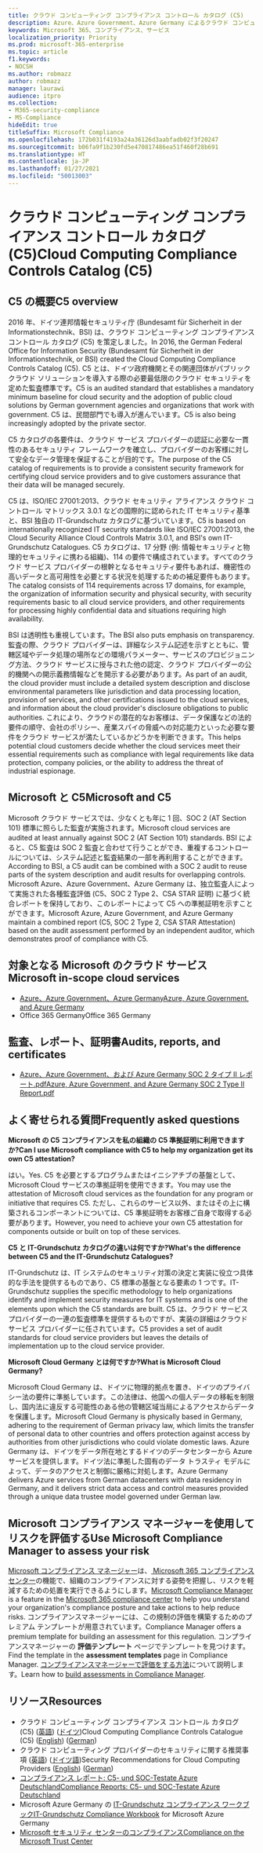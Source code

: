 ```yaml
---
title: クラウド コンピューティング コンプライアンス コントロール カタログ (C5)
description: Azure、Azure Government、Azure Germany によるクラウド コンピューティング コンプライアンス コントロール カタログ (C5) への準拠証明の方法について説明します。
keywords: Microsoft 365、コンプライアンス、サービス
localization_priority: Priority
ms.prod: microsoft-365-enterprise
ms.topic: article
f1.keywords:
- NOCSH
ms.author: robmazz
author: robmazz
manager: laurawi
audience: itpro
ms.collection:
- M365-security-compliance
- MS-Compliance
hideEdit: true
titleSuffix: Microsoft Compliance
ms.openlocfilehash: 172b031f4193a24a36126d3aabfadb02f3f20247
ms.sourcegitcommit: b06fa9f1b230fd5e470817486ea51f460f28b691
ms.translationtype: HT
ms.contentlocale: ja-JP
ms.lasthandoff: 01/27/2021
ms.locfileid: "50013003"
---
```

# <a name="cloud-computing-compliance-controls-catalog-c5"></a><span data-ttu-id="d9e94-104">クラウド コンピューティング コンプライアンス コントロール カタログ (C5)</span><span class="sxs-lookup"><span data-stu-id="d9e94-104">Cloud Computing Compliance Controls Catalog (C5)</span></span>

## <a name="c5-overview"></a><span data-ttu-id="d9e94-105">C5 の概要</span><span class="sxs-lookup"><span data-stu-id="d9e94-105">C5 overview</span></span>

<span data-ttu-id="d9e94-106">2016 年、ドイツ連邦情報セキュリティ庁 (Bundesamt für Sicherheit in der Informationstechnik、BSI) は、クラウド コンピューティング コンプライアンス コントロール カタログ (C5) を策定しました。</span><span class="sxs-lookup"><span data-stu-id="d9e94-106">In 2016, the German Federal Office for Information Security (Bundesamt für Sicherheit in der Informationstechnik, or BSI) created the Cloud Computing Compliance Controls Catalog (C5).</span></span> <span data-ttu-id="d9e94-107">C5 とは、ドイツ政府機関とその関連団体がパブリック クラウド ソリューションを導入する際の必要最低限のクラウド セキュリティを定めた監査標準です。</span><span class="sxs-lookup"><span data-stu-id="d9e94-107">C5 is an audited standard that establishes a mandatory minimum baseline for cloud security and the adoption of public cloud solutions by German government agencies and organizations that work with government.</span></span> <span data-ttu-id="d9e94-108">C5 は、民間部門でも導入が進んでいます。</span><span class="sxs-lookup"><span data-stu-id="d9e94-108">C5 is also being increasingly adopted by the private sector.</span></span>

<span data-ttu-id="d9e94-109">C5 カタログの各要件は、クラウド サービス プロバイダーの認証に必要な一貫性のあるセキュリティ フレームワークを確立し、プロバイダーのお客様に対して安全なデータ管理を保証することが目的です。</span><span class="sxs-lookup"><span data-stu-id="d9e94-109">The purpose of the C5 catalog of requirements is to provide a consistent security framework for certifying cloud service providers and to give customers assurance that their data will be managed securely.</span></span>

<span data-ttu-id="d9e94-110">C5 は、ISO/IEC 27001:2013、クラウド セキュリティ アライアンス クラウド コントロール マトリックス 3.0.1 などの国際的に認められた IT セキュリティ基準と、BSI 独自の IT-Grundschutz カタログに基づいています。</span><span class="sxs-lookup"><span data-stu-id="d9e94-110">C5 is based on internationally recognized IT security standards like ISO/IEC 27001:2013, the Cloud Security Alliance Cloud Controls Matrix 3.0.1, and BSI's own IT-Grundschutz Catalogues.</span></span> <span data-ttu-id="d9e94-111">C5 カタログは、17 分野 (例: 情報セキュリティと物理的セキュリティに携わる組織)、114 の要件で構成されています。すべてのクラウド サービス プロバイダーの根幹となるセキュリティ要件もあれば、機密性の高いデータと高可用性を必要とする状況を処理するための補足要件もあります。</span><span class="sxs-lookup"><span data-stu-id="d9e94-111">The catalog consists of 114 requirements across 17 domains, for example, the organization of information security and physical security, with security requirements basic to all cloud service providers, and other requirements for processing highly confidential data and situations requiring high availability.</span></span>

<span data-ttu-id="d9e94-112">BSI は透明性も重視しています。</span><span class="sxs-lookup"><span data-stu-id="d9e94-112">The BSI also puts emphasis on transparency.</span></span> <span data-ttu-id="d9e94-113">監査の際、クラウド プロバイダーは、詳細なシステム記述を示すとともに、管轄区域やデータ処理の場所などの環境パラメーター、サービスのプロビジョニング方法、クラウド サービスに授与された他の認定、クラウド プロバイダーの公的機関への開示義務情報などを開示する必要があります。</span><span class="sxs-lookup"><span data-stu-id="d9e94-113">As part of an audit, the cloud provider must include a detailed system description and disclose environmental parameters like jurisdiction and data processing location, provision of services, and other certifications issued to the cloud services, and information about the cloud provider's disclosure obligations to public authorities.</span></span> <span data-ttu-id="d9e94-114">これにより、クラウドの潜在的なお客様は、データ保護などの法的要件の順守、会社のポリシー、産業スパイの脅威への対応能力といった必要な要件をクラウド サービスが満たしているかどうかを判断できます。</span><span class="sxs-lookup"><span data-stu-id="d9e94-114">This helps potential cloud customers decide whether the cloud services meet their essential requirements such as compliance with legal requirements like data protection, company policies, or the ability to address the threat of industrial espionage.</span></span>

## <a name="microsoft-and-c5"></a><span data-ttu-id="d9e94-115">Microsoft と C5</span><span class="sxs-lookup"><span data-stu-id="d9e94-115">Microsoft and C5</span></span>

<span data-ttu-id="d9e94-116">Microsoft クラウド サービスでは、少なくとも年に 1 回、SOC 2 (AT Section 101) 標準に照らした監査が実施されます。</span><span class="sxs-lookup"><span data-stu-id="d9e94-116">Microsoft cloud services are audited at least annually against SOC 2 (AT Section 101) standards.</span></span> <span data-ttu-id="d9e94-117">BSI によると、C5 監査は SOC 2 監査と合わせて行うことができ、重複するコントロールについては、システム記述と監査結果の一部を再利用することができます。</span><span class="sxs-lookup"><span data-stu-id="d9e94-117">According to BSI, a C5 audit can be combined with a SOC 2 audit to reuse parts of the system description and audit results for overlapping controls.</span></span> <span data-ttu-id="d9e94-118">Microsoft Azure、Azure Government、Azure Germany は、独立監査人によって実施された各種監査評価 (C5、SOC 2 Type 2、CSA STAR 証明) に基づく統合レポートを保持しており、このレポートによって C5 への準拠証明を示すことができます。</span><span class="sxs-lookup"><span data-stu-id="d9e94-118">Microsoft Azure, Azure Government, and Azure Germany maintain a combined report (C5, SOC 2 Type 2, CSA STAR Attestation) based on the audit assessment performed by an independent auditor, which demonstrates proof of compliance with C5.</span></span>

## <a name="microsoft-in-scope-cloud-services"></a><span data-ttu-id="d9e94-119">対象となる Microsoft のクラウド サービス</span><span class="sxs-lookup"><span data-stu-id="d9e94-119">Microsoft in-scope cloud services</span></span>

- [<span data-ttu-id="d9e94-120">Azure、Azure Government、Azure Germany</span><span class="sxs-lookup"><span data-stu-id="d9e94-120">Azure, Azure Government, and Azure Germany</span></span>](https://go.microsoft.com/fwlink/p/?linkid=2051569)
- <span data-ttu-id="d9e94-121">Office 365 Germany</span><span class="sxs-lookup"><span data-stu-id="d9e94-121">Office 365 Germany</span></span>

## <a name="audits-reports-and-certificates"></a><span data-ttu-id="d9e94-122">監査、レポート、証明書</span><span class="sxs-lookup"><span data-stu-id="d9e94-122">Audits, reports, and certificates</span></span>

- [<span data-ttu-id="d9e94-123">Azure、Azure Government、および Azure Germany SOC 2 タイプ II レポート.pdf</span><span class="sxs-lookup"><span data-stu-id="d9e94-123">Azure, Azure Government, and Azure Germany SOC 2 Type II Report.pdf</span></span>](https://go.microsoft.com/fwlink/p/?linkid=2093520)

## <a name="frequently-asked-questions"></a><span data-ttu-id="d9e94-124">よく寄せられる質問</span><span class="sxs-lookup"><span data-stu-id="d9e94-124">Frequently asked questions</span></span>

<span data-ttu-id="d9e94-125">**Microsoft の C5 コンプライアンスを私の組織の C5 準拠証明に利用できますか?**</span><span class="sxs-lookup"><span data-stu-id="d9e94-125">**Can I use Microsoft compliance with C5 to help my organization get its own C5 attestation?**</span></span>

<span data-ttu-id="d9e94-126">はい。</span><span class="sxs-lookup"><span data-stu-id="d9e94-126">Yes.</span></span> <span data-ttu-id="d9e94-127">C5 を必要とするプログラムまたはイニシアチブの基盤として、Microsoft Cloud サービスの準拠証明を使用できます。</span><span class="sxs-lookup"><span data-stu-id="d9e94-127">You may use the attestation of Microsoft cloud services as the foundation for any program or initiative that requires C5.</span></span> <span data-ttu-id="d9e94-128">ただし、これらのサービス以外、またはその上に構築されるコンポーネントについては、C5 準拠証明をお客様ご自身で取得する必要があります。</span><span class="sxs-lookup"><span data-stu-id="d9e94-128">However, you need to achieve your own C5 attestation for components outside or built on top of these services.</span></span>

<span data-ttu-id="d9e94-129">**C5 と IT-Grundschutz カタログの違いは何ですか?**</span><span class="sxs-lookup"><span data-stu-id="d9e94-129">**What's the difference between C5 and the IT-Grundschutz Catalogues?**</span></span>

<span data-ttu-id="d9e94-130">IT-Grundschutz は、IT システムのセキュリティ対策の決定と実装に役立つ具体的な手法を提供するものであり、C5 標準の基盤となる要素の 1 つです。</span><span class="sxs-lookup"><span data-stu-id="d9e94-130">IT-Grundschutz supplies the specific methodology to help organizations identify and implement security measures for IT systems and is one of the elements upon which the C5 standards are built.</span></span> <span data-ttu-id="d9e94-131">C5 は、クラウド サービス プロバイダーの一連の監査標準を提供するものですが、実装の詳細はクラウド サービス プロバイダーに任されています。</span><span class="sxs-lookup"><span data-stu-id="d9e94-131">C5 provides a set of audit standards for cloud service providers but leaves the details of implementation up to the cloud service provider.</span></span>

<span data-ttu-id="d9e94-132">**Microsoft Cloud Germany とは何ですか?**</span><span class="sxs-lookup"><span data-stu-id="d9e94-132">**What is Microsoft Cloud Germany?**</span></span>

<span data-ttu-id="d9e94-133">Microsoft Cloud Germany は、ドイツに物理的拠点を置き、ドイツのプライバシー法の要件に準拠しています。この法律は、他国への個人データの移転を制限し、国内法に違反する可能性のある他の管轄区域当局によるアクセスからデータを保護します。</span><span class="sxs-lookup"><span data-stu-id="d9e94-133">Microsoft Cloud Germany is physically based in Germany, adhering to the requirement of German privacy law, which limits the transfer of personal data to other countries and offers protection against access by authorities from other jurisdictions who could violate domestic laws.</span></span> <span data-ttu-id="d9e94-134">Azure Germany は、ドイツをデータ所在地とするドイツのデータセンターから Azure サービスを提供します。ドイツ法に準拠した固有のデータ トラスティ モデルによって、データのアクセスと制御に厳格に対処します。</span><span class="sxs-lookup"><span data-stu-id="d9e94-134">Azure Germany delivers Azure services from German datacenters with data residency in Germany, and it delivers strict data access and control measures provided through a unique data trustee model governed under German law.</span></span>

## <a name="use-microsoft-compliance-manager-to-assess-your-risk"></a><span data-ttu-id="d9e94-135">Microsoft コンプライアンス マネージャーを使用してリスクを評価する</span><span class="sxs-lookup"><span data-stu-id="d9e94-135">Use Microsoft Compliance Manager to assess your risk</span></span>

<span data-ttu-id="d9e94-136">[Microsoft コンプライアンス マネージャー](https://docs.microsoft.com/microsoft-365/compliance/compliance-manager)は、[ Microsoft 365 コンプライアンス センター](https://docs.microsoft.com/microsoft-365/compliance/microsoft-365-compliance-center)の機能で、組織のコンプライアンスに対する姿勢を把握し、リスクを軽減するための処置を実行できるようにします。</span><span class="sxs-lookup"><span data-stu-id="d9e94-136">[Microsoft Compliance Manager](https://docs.microsoft.com/microsoft-365/compliance/compliance-manager) is a feature in the [Microsoft 365 compliance center](https://docs.microsoft.com/microsoft-365/compliance/microsoft-365-compliance-center) to help you understand your organization's compliance posture and take actions to help reduce risks.</span></span> <span data-ttu-id="d9e94-137">コンプライアンスマネージャーには、この規制の評価を構築するためのプレミアム テンプレートが用意されています。</span><span class="sxs-lookup"><span data-stu-id="d9e94-137">Compliance Manager offers a premium template for building an assessment for this regulation.</span></span> <span data-ttu-id="d9e94-138">コンプライアンスマネージャーの **評価テンプレート** ページでテンプレートを見つけます。</span><span class="sxs-lookup"><span data-stu-id="d9e94-138">Find the template in the **assessment templates** page in Compliance Manager.</span></span> <span data-ttu-id="d9e94-139">[コンプライアンスマネージャーで評価をする方法](https://docs.microsoft.com/microsoft-365/compliance/compliance-manager-assessments)について説明します。</span><span class="sxs-lookup"><span data-stu-id="d9e94-139">Learn how to [build assessments in Compliance Manager](https://docs.microsoft.com/microsoft-365/compliance/compliance-manager-assessments).</span></span>

## <a name="resources"></a><span data-ttu-id="d9e94-140">リソース</span><span class="sxs-lookup"><span data-stu-id="d9e94-140">Resources</span></span>

- <span data-ttu-id="d9e94-141">クラウド コンピューティング コンプライアンス コントロール カタログ (C5) ([英語](https://www.bsi.bund.de/EN/Topics/CloudComputing/Compliance_Criteria_Catalogue/Compliance_Criteria_Catalogue_node.html)) ([ドイツ](https://www.bsi.bund.de/DE/Themen/DigitaleGesellschaft/CloudComputing/Kriterienkatalog/Kriterienkatalog_node.html))</span><span class="sxs-lookup"><span data-stu-id="d9e94-141">Cloud Computing Compliance Controls Catalogue (C5) ([English](https://www.bsi.bund.de/EN/Topics/CloudComputing/Compliance_Criteria_Catalogue/Compliance_Criteria_Catalogue_node.html)) ([German](https://www.bsi.bund.de/DE/Themen/DigitaleGesellschaft/CloudComputing/Kriterienkatalog/Kriterienkatalog_node.html))</span></span>
- <span data-ttu-id="d9e94-142">クラウド コンピューティング プロバイダーのセキュリティに関する推奨事項 ([英語](https://www.bsi.bund.de/EN/Topics/CloudComputing/Secure_use_of_cloud_services/Secure_use_cloud_services_node.html)) ([ドイツ語](https://www.bsi.bund.de/DE/Themen/DigitaleGesellschaft/CloudComputing/Sichere_Nutzung_Cloud/Sichere_Nutzung_Cloud_node.html))</span><span class="sxs-lookup"><span data-stu-id="d9e94-142">Security Recommendations for Cloud Computing Providers ([English](https://www.bsi.bund.de/EN/Topics/CloudComputing/Secure_use_of_cloud_services/Secure_use_cloud_services_node.html)) ([German](https://www.bsi.bund.de/DE/Themen/DigitaleGesellschaft/CloudComputing/Sichere_Nutzung_Cloud/Sichere_Nutzung_Cloud_node.html))</span></span>
- [<span data-ttu-id="d9e94-143">コンプライアンス レポート: C5- und SOC-Testate Azure Deutschland</span><span class="sxs-lookup"><span data-stu-id="d9e94-143">Compliance Reports: C5- und SOC-Testate Azure Deutschland</span></span>](https://servicetrust.microsoft.com/ViewPage/MSComplianceGuide?command=Download&downloadType=Document&downloadId=df100ae1-baf9-4785-8a6d-864c0bc5c308&docTab=4ce99610-c9c0-11e7-8c2c-f908a777fa4d_SOC%20%2F%20SSAE%2016%20Reports)
- <span data-ttu-id="d9e94-144">Microsoft Azure Germany の [IT-Grundschutz コンプライアンス ワークブック](https://gallery.technet.microsoft.com/Azure-Germany-IT-fca4afd7)</span><span class="sxs-lookup"><span data-stu-id="d9e94-144">[IT-Grundschutz Compliance Workbook](https://gallery.technet.microsoft.com/Azure-Germany-IT-fca4afd7) for Microsoft Azure Germany</span></span>
- [<span data-ttu-id="d9e94-145">Microsoft セキュリティ センターのコンプライアンス</span><span class="sxs-lookup"><span data-stu-id="d9e94-145">Compliance on the Microsoft Trust Center</span></span>](https://www.microsoft.com/trust-center/compliance/compliance-overview)
